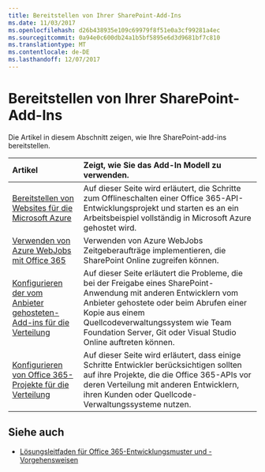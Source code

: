 ```yaml
---
title: Bereitstellen von Ihrer SharePoint-Add-Ins
ms.date: 11/03/2017
ms.openlocfilehash: d26b438935e109c69979f8f51e0a3cf99281a4ec
ms.sourcegitcommit: 0a94e0c600db24a1b5bf5895e6d3d9681bf7c810
ms.translationtype: MT
ms.contentlocale: de-DE
ms.lasthandoff: 12/07/2017
---
```

# <a name="deploying-your-sharepoint-add-ins"></a>Bereitstellen von Ihrer SharePoint-Add-Ins

Die Artikel in diesem Abschnitt zeigen, wie Ihre SharePoint-add-ins bereitstellen.

|**Artikel**|**Zeigt, wie Sie das Add-In Modell zu verwenden.**|
|:-----|:-----|
|[Bereitstellen von Websites für die Microsoft Azure](Move-O365Api-Project-from-Dev-To-Prod.md)|Auf dieser Seite wird erläutert, die Schritte zum Offlineschalten einer Office 365-API-Entwicklungsprojekt und starten es an ein Arbeitsbeispiel vollständig in Microsoft Azure gehostet wird.|
|[Verwenden von Azure WebJobs mit Office 365](Use-Microsoft-Azure-WebJobs-with-Office-365.md)|Verwenden von Azure WebJobs Zeitgeberaufträge implementieren, die SharePoint Online zugreifen können.|
|[Konfigurieren der vom Anbieter gehosteten-Add-ins für die Verteilung](Configure-SP-Provider-Hosted-Apps-For-Distribution.md)|Auf dieser Seite erläutert die Probleme, die bei der Freigabe eines SharePoint-Anwendung mit anderen Entwicklern vom Anbieter gehostete oder beim Abrufen einer Kopie aus einem Quellcodeverwaltungssystem wie Team Foundation Server, Git oder Visual Studio Online auftreten können.|
|[Konfigurieren von Office 365-Projekte für die Verteilung](Configure-O365Api-Project-For-Distribution.md)|Auf dieser Seite wird erläutert, dass einige Schritte Entwickler berücksichtigen sollten auf ihre Projekte, die die Office 365-APIs vor deren Verteilung mit anderen Entwicklern, ihren Kunden oder Quellcode-Verwaltungssysteme nutzen.|

## <a name="see-also"></a>Siehe auch
<a name="bk_addresources"> </a>

- [Lösungsleitfaden für Office 365-Entwicklungsmuster und -Vorgehensweisen](Office-365-development-patterns-and-practices-solution-guidance.md)